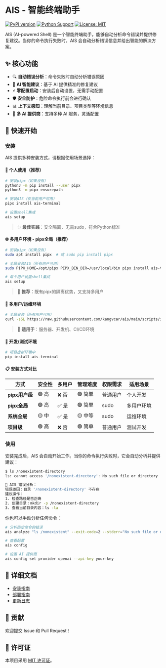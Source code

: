 # AIS - 智能终端助手

[![PyPI version](https://badge.fury.io/py/ais-terminal.svg)](https://badge.fury.io/py/ais-terminal)
[![Python Support](https://img.shields.io/pypi/pyversions/ais-terminal.svg)](https://pypi.org/project/ais-terminal/)
[![License: MIT](https://img.shields.io/badge/License-MIT-yellow.svg)](https://opensource.org/licenses/MIT)

AIS (AI-powered Shell) 是一个智能终端助手，能够自动分析命令错误并提供修复建议。当你的命令执行失败时，AIS 会自动分析错误信息并给出智能的解决方案。

## ✨ 核心功能

- 🔍 **自动错误分析**：命令失败时自动分析错误原因
- 🤖 **AI 智能建议**：基于 AI 提供精准的修复建议
- ⚡ **零配置启动**：安装后自动设置，无需手动配置
- 🛡️ **安全防护**：危险命令执行前会进行确认
- 📊 **上下文感知**：理解当前目录、项目类型等环境信息
- 🔧 **多 AI 提供商**：支持多种 AI 服务，灵活配置

## 🚀 快速开始

### 安装

AIS 提供多种安装方式，请根据使用场景选择：

#### 🎯 个人使用（推荐）
```bash
# 安装pipx（如果没有）
python3 -m pip install --user pipx
python3 -m pipx ensurepath

# 安装AIS（仅当前用户可用）
pipx install ais-terminal

# 设置shell集成
ais setup
```
> ✨ **最佳实践**：安全隔离，无需sudo，符合Python标准

#### 🌐 多用户环境 - pipx全局（推荐）
```bash
# 安装pipx（如果没有）
sudo apt install pipx  # 或 sudo pip install pipx

# 全局安装AIS（所有用户可用）
sudo PIPX_HOME=/opt/pipx PIPX_BIN_DIR=/usr/local/bin pipx install ais-terminal

# 每个用户设置shell集成
ais setup
```
> 🎯 **推荐**：既有pipx的隔离优势，又支持多用户

#### 🏢 多用户/运维环境
```bash
# 全局安装（所有用户可用）
curl -sSL https://raw.githubusercontent.com/kangvcar/ais/main/scripts/install.sh | bash
```
> 🔧 **适用于**：服务器、开发机、CI/CD环境

#### 🧪 开发/测试环境
```bash
# 项目虚拟环境中
pip install ais-terminal
```

#### 📋 安装方式对比

| 方式 | 安全性 | 多用户 | 管理难度 | 权限需求 | 适用场景 |
|------|--------|--------|----------|----------|----------|
| **pipx用户级** | 🟢 高 | ❌ 否 | 🟢 简单 | 普通用户 | 个人开发 |
| **pipx全局** | 🟢 高 | ✅ 是 | 🟢 简单 | sudo | 多用户环境 |
| **系统全局** | 🟡 中 | ✅ 是 | 🟡 中等 | sudo | 运维环境 |
| **项目级** | 🟢 高 | ❌ 否 | 🟢 简单 | 普通用户 | 测试开发 |

### 使用

安装完成后，AIS 会自动开始工作。当你的命令执行失败时，它会自动分析并提供建议：

```bash
$ ls /nonexistent-directory
ls: cannot access '/nonexistent-directory': No such file or directory

🤖 AIS 错误分析：
错误原因：目录 '/nonexistent-directory' 不存在
建议操作：
1. 检查路径是否正确
2. 创建目录：mkdir -p /nonexistent-directory
3. 查看当前目录内容：ls -la
```

你也可以手动分析任何命令：

```bash
# 分析指定命令的错误
ais analyze "ls /nonexistent" --exit-code=2 --stderr="No such file or directory"

# 查看配置
ais config

# 设置 AI 提供商
ais config set provider openai --api-key your-key
```

## 📖 详细文档

- [安装指南](INSTALLATION.md)
- [部署指南](DEPLOYMENT_GUIDE.md)
- [更新日志](CHANGELOG.md)

## 🤝 贡献

欢迎提交 Issue 和 Pull Request！

## 📄 许可证

本项目采用 [MIT 许可证](../LICENSE)。